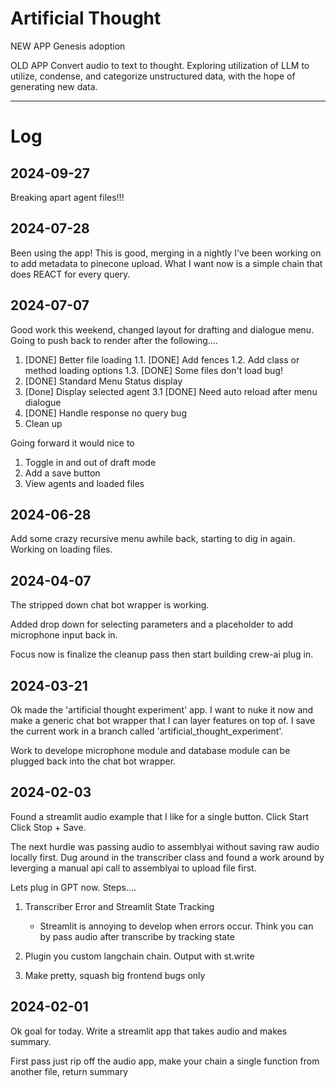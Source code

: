 Artificial Thought
================== 
NEW APP
Genesis adoption

OLD APP
Convert audio to text to thought. Exploring utilization of LLM to utilize, condense, and categorize unstructured data, with the hope of generating new data.

---
# Log

## 2024-09-27
Breaking apart agent files!!!
## 2024-07-28
Been using the app! This is good, merging in a nightly I've been working on to add metadata to pinecone upload. What I want now is a simple chain that does REACT for every query.

## 2024-07-07
Good work this weekend, changed layout for drafting and dialogue menu. Going to push back to render after the following....

1. [DONE] Better file loading
1.1. [DONE] Add fences
1.2. Add class or method loading options
1.3. [DONE] Some files don't load bug!
2. [DONE] Standard Menu Status display
3. [Done] Display selected agent
3.1 [DONE] Need auto reload after menu dialogue 
4. [DONE] Handle response no query bug
5. Clean up

Going forward it would nice to 
1. Toggle in and out of draft mode
2. Add a save button
3. View agents and loaded files

## 2024-06-28
Add some crazy recursive menu awhile back, starting to dig in again. Working on loading files.


## 2024-04-07
The stripped down chat bot wrapper is working. 

Added drop down for selecting parameters and a placeholder to add microphone input back in.

Focus now is finalize the cleanup pass then start building crew-ai plug in. 

## 2024-03-21
Ok made the 'artificial thought experiment' app. I want to nuke it now and make a generic chat bot wrapper that I can layer features on top of. I save the current work in a branch called 'artificial_thought_experiment'.

Work to develope microphone module and database module can be plugged back into the chat bot wrapper.


## 2024-02-03
Found a streamlit audio example that I like for a single button. Click Start Click Stop + Save. 

The next hurdle was passing audio to assemblyai without saving raw audio locally first. Dug around in the 
transcriber class and found a work around by leverging a manual api call to assemblyai to upload file first.

Lets plug in GPT now. Steps....
1. Transcriber Error and Streamlit State Tracking
    - Streamlit is annoying to develop when errors occur. Think you can by pass audio after transcribe by tracking state

2. Plugin you custom langchain chain. Output with st.write
3. Make pretty, squash big frontend bugs only
## 2024-02-01
Ok goal for today. Write a streamlit app that takes audio and makes summary. 

First pass just rip off the audio app, make your chain a single function from another file, return summary